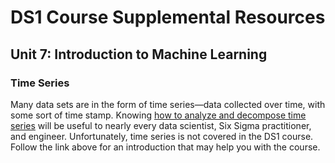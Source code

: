 # DS1 Course Supplemental Resources

## Unit 7: Introduction to Machine Learning

### Time Series

Many data sets are in the form of time series&mdash;data collected over time, with some sort of time stamp. Knowing [how to analyze and decompose time series](http://rpubs.com/tomhopper/354688) will be useful to nearly every data scientist, Six Sigma practitioner, and engineer. Unfortunately, time series is not covered in the DS1 course. Follow the link above for an introduction that may help you with the course.
